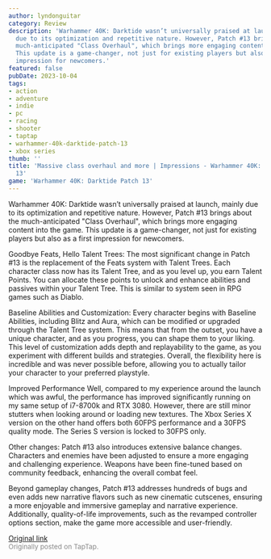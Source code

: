 ```yaml
---
author: lyndonguitar
category: Review
description: 'Warhammer 40K: Darktide wasn’t universally praised at launch, mainly
  due to its optimization and repetitive nature. However, Patch #13 brings about the
  much-anticipated "Class Overhaul", which brings more engaging content into the game.
  This update is a game-changer, not just for existing players but also as a first
  impression for newcomers.'
featured: false
pubDate: 2023-10-04
tags:
- action
- adventure
- indie
- pc
- racing
- shooter
- taptap
- warhammer-40k-darktide-patch-13
- xbox series
thumb: ''
title: 'Massive class overhaul and more | Impressions - Warhammer 40K: Darktide Patch
  13'
game: 'Warhammer 40K: Darktide Patch 13'
---
```

Warhammer 40K: Darktide wasn’t universally praised at launch, mainly due to its optimization and repetitive nature. However, Patch #13 brings about the much-anticipated "Class Overhaul", which brings more engaging content into the game. This update is a game-changer, not just for existing players but also as a first impression for newcomers.

Goodbye Feats, Hello Talent Trees:
The most significant change in Patch #13 is the replacement of the Feats system with Talent Trees. Each character class now has its Talent Tree, and as you level up, you earn Talent Points. You can allocate these points to unlock and enhance abilities and passives within your Talent Tree. This is similar to system seen in RPG games such as Diablo.

Baseline Abilities and Customization:
Every character begins with Baseline Abilities, including Blitz and Aura, which can be modified or upgraded through the Talent Tree system. This means that from the outset, you have a unique character, and as you progress, you can shape them to your liking. This level of customization adds depth and replayability to the game, as you experiment with different builds and strategies. Overall, the flexibility here is incredible and was never possible before, allowing you to actually tailor your character to your preferred playstyle.

Improved Performance
Well, compared to my experience around the launch which was awful, the performance has improved significantly running on my same setup of i7-8700k and RTX 3080. However, there are still minor stutters when looking around or loading new textures. The Xbox Series X version on the other hand offers both 60FPS performance and a 30FPS quality mode. The Series S version is locked to 30FPS only.

Other changes:
Patch #13 also introduces extensive balance changes. Characters and enemies have been adjusted to ensure a more engaging and challenging experience. Weapons have been fine-tuned based on community feedback, enhancing the overall combat feel.

Beyond gameplay changes, Patch #13 addresses hundreds of bugs and even adds new narrative flavors such as new cinematic cutscenes, ensuring a more enjoyable and immersive gameplay and narrative experience. Additionally, quality-of-life improvements, such as the revamped controller options section, make the game more accessible and user-friendly.

[Original link](https://www.taptap.io/post/6390262)<br><span style="font-size: 0.95em; color: #888;">Originally posted on TapTap.</span>